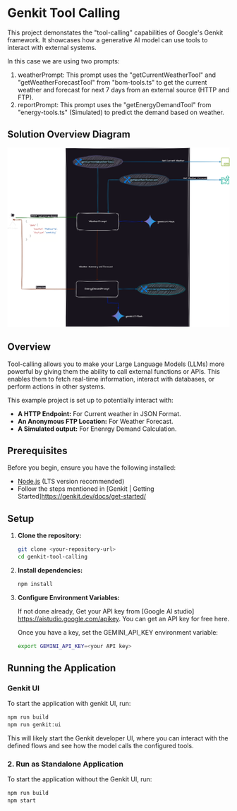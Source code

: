 # Genkit Tool Calling

This project demonstates the "tool-calling" capabilities of Google's Genkit framework. It showcases how a generative AI model can use tools to interact with external systems. 

In this case we are using two prompts:

1. weatherPrompt: This prompt uses the "getCurrentWeatherTool" and "getWeatherForecastTool" from "bom-tools.ts" to get the current weather and forecast for next 7 days from an external source (HTTP and FTP).
2. reportPrompt: This prompt uses the "getEnergyDemandTool" from "energy-tools.ts" (Simulated) to predict the demand based on weather.

## Solution Overview Diagram

![Tool Calling Overview Diagram](tool-calling-overview.png "Tool Calling Overview Diagram")

## Overview

Tool-calling allows you to make your Large Language Models (LLMs) more powerful by giving them the ability to call external functions or APIs. This enables them to fetch real-time information, interact with databases, or perform actions in other systems.

This example project is set up to potentially interact with:

*   **A HTTP Endpoint:** For Current weather in JSON Format.
*   **An Anonymous FTP Location:** For Weather Forecast.
*   **A Simulated output:** For Enenrgy Demand Calculation.

## Prerequisites

Before you begin, ensure you have the following installed:

*   [Node.js](https://nodejs.org/) (LTS version recommended)
*   Follow the steps mentioned in [Genkit | Getting Started]https://genkit.dev/docs/get-started/ 

## Setup

1.  **Clone the repository:**
    ```bash
    git clone <your-repository-url>
    cd genkit-tool-calling
    ```

2.  **Install dependencies:**
    ```bash
    npm install
    ```

4.  **Configure Environment Variables:**

    If not done already, Get your API key from [Google AI studio] https://aistudio.google.com/apikey. You can get an API key for free here. 

    Once you have a key, set the GEMINI_API_KEY environment variable:
    ```bash
    export GEMINI_API_KEY=<your API key>
    ```

## Running the Application


### Genkit UI

To start the application with genkit UI, run:

```bash
npm run build
npm run genkit:ui
```

This will likely start the Genkit developer UI, where you can interact with the defined flows and see how the model calls the configured tools.

### 2. Run as Standalone Application

To start the application without the Genkit UI, run:

```bash
npm run build
npm start
```

